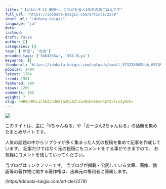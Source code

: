```yaml
---
title: "【かわいそう】岸田へ、これが社会人4年目の晩ごはんです"
full_url: "https://idobata-kaigis.com/article/2279"
short_url: "idobata-kaigis"
language: "ja"
date: 
lastmod: 
draft: false
author: []
categories: []
tags: ['岸田', '社会']
encoded_tags: ['5bK455Sw', '56S-5Lya']
keywords: []
thumbnail: "https://idobata-kaigis.com/uploads/small_573228062bbb_00749584b4.jpg"
popular: 1494
latest: 1764
trend: 1981
featured: 794
views: 1269
comments: 163
weight: 7
slug: aHR0cHMvL2lkb2JhdGEta2FpZ2lzLmNvbS9hcnRpY2xlLzIyNzk=
---
```


![](https://idobata-kaigis.com/uploads/small_573228062bbb_00749584b4.jpg)

<div><p class=''>このサイトは、主に「5ちゃんねる」や「おーぷん2ちゃんねる」の話題を集めたまとめサイトです。</p><p>人気の話題の中からリプライが多く集まった人気の投稿を集めて記事を作成しています。 記事だけではなく元の投稿にもコメントをする事ができますので、 お気軽にコメントを残していってください。</p><p class=''>当ブログはリンクフリーです。 当ブログが掲載・公開している文章、画像、動画等の著作物に関する著作権は、出典元の権利者に帰属します。</p></div>

(https//idobata-kaigis.com/article/2279)
